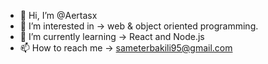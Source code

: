 - 👋 Hi, I’m @Aertasx
- 👀 I’m interested in -> web & object oriented programming.
- 🌱 I’m currently learning -> React and Node.js
- 📫 How to reach me -> sameterbakili95@gmail.com

<!---
Aertasx/Aertasx is a ✨ special ✨ repository because its `README.md` (this file) appears on your GitHub profile.
You can click the Preview link to take a look at your changes.
--->
